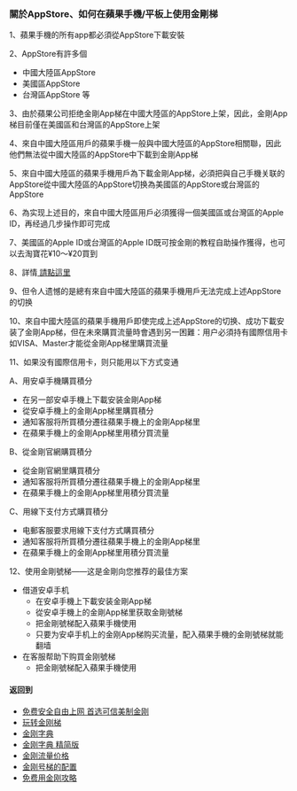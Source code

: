 ### 關於AppStore、如何在蘋果手機/平板上使用金剛梯

1、蘋果手機的所有app都必須從AppStore下載安裝

2、AppStore有許多個
- 中國大陸區AppStore
- 美國區AppStore
- 台灣區AppStore 等

3、由於蘋果公司拒绝金剛App梯在中國大陸區的AppStore上架，因此，金剛App梯目前僅在美國區和台灣區的AppStore上架

4、來自中國大陸區用戶的蘋果手機一般與中國大陸區的AppStore相關聯，因此他們無法從中國大陸區的AppStore中下載到金剛App梯

5、來自中國大陸區的蘋果手機用戶為下載金剛App梯，必須把與自己手機关联的AppStore從中國大陸區的AppStore切换為美國區的AppStore或台灣區的AppStore

6、為实现上述目的，來自中國大陸區用戶必須獲得一個美國區或台灣區的Apple ID，再经過几步操作即可完成

7、美國區的Apple ID或台灣區的Apple ID既可按金剛的教程自助操作獲得，也可以去淘寶花¥10～¥20買到

8、詳情[ 請點這里 ](https://gitlab.com/kk404/web/-/blob/master/%E5%BE%80%E5%90%8E%E7%BF%BB.md)

9、但令人遗憾的是總有來自中國大陸區的蘋果手機用戶无法完成上述AppStore的切换

10、來自中國大陸區的蘋果手機用戶即使完成上述AppStore的切换、成功下載安装了金剛App梯，但在未來購買流量時會遇到另一困難：用户必須持有國際信用卡如VISA、Master才能從金剛App梯里購買流量

11、如果没有國際信用卡，则只能用以下方式变通

A、用安卓手機購買積分
- 在另一部安卓手機上下載安装金剛App梯
- 從安卓手機上的金剛App梯里購買積分
- 通知客服将所買積分遷往蘋果手機上的金剛App梯里
- 在蘋果手機上的金剛App梯里用積分買流量

B、從金剛官網購買積分
- 從金剛官網里購買積分
- 通知客服将所買積分遷往蘋果手機上的金剛App梯里
- 在蘋果手機上的金剛App梯里用積分買流量

C、用線下支付方式購買積分
- 电郵客服要求用線下支付方式購買積分
- 通知客服将所買積分遷往蘋果手機上的金剛App梯里
- 在蘋果手機上的金剛App梯里用積分買流量

12、使用金剛號梯——这是金剛向您推荐的最佳方案
- 借道安卓手机
  - 在安卓手機上下載安装金剛App梯
  - 從安卓手機上的金剛App梯里获取金剛號梯
  - 把金剛號梯配入蘋果手機使用
  - 只要为安卓手机上的金刚App梯购买流量，配入蘋果手機的金剛號梯就能翻墙
- 在客服帮助下购買金刚號梯
  - 把金剛號梯配入蘋果手機使用

#### 返回到
- [免费安全自由上网 首选可信美制金刚](https://gitlab.com/kk404/web/-/blob/master/%E5%BE%80%E5%90%8E%E7%BF%BB.md)
- [玩转金刚梯](https://github.com/a2zitpro/web/blob/master/LadderFree/A.md)
- [金刚字典](https://github.com/a2zitpro/web/blob/master/LadderFree/kkDictionary/KKDictionary.md)
- [金刚字典 精简版](https://github.com/a2zitpro/web/blob/master/LadderFree/kkDictionary/KKDictionaryShortVersion.md)
- [金刚流量价格](https://github.com/a2zitpro/web/blob/master/LadderFree/kkDictionary/Price/KKDTPrice.md)
- [金刚号梯的配置](https://github.com/a2zitpro/web/blob/master/LadderFree/kkDictionary/KKLadderConfigration/KKLadderConfigration.md)
- [免费用金刚攻略](https://github.com/a2zitpro/web/blob/master/LadderFree/kkDictionary/Twitter/Biolink.md)

